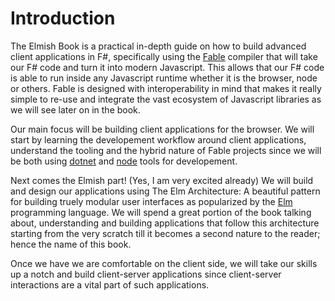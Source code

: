 # Introduction

The Elmish Book is a practical in-depth guide on how to build advanced client applications in F#, specifically using the [Fable](http://fable.io) compiler that will take our F# code and turn it into modern Javascript. This allows that our F# code is able to run inside any Javascript runtime whether it is the browser, node or others. Fable is designed with interoperability in mind that makes it really simple to re-use and integrate the vast ecosystem of Javascript libraries as we will see later on in the book.

Our main focus will be building client applications for the browser. We will start by learning the developement workflow around client applications, understand the tooling and the hybrid nature of Fable projects since we will be both using [dotnet](https://dotnet.github.io/) and [node](https://nodejs.org/en/) tools for developement. 

Next comes the Elmish part! (Yes, I am very excited already) We will build and design our applications using The Elm Architecture: A beautiful pattern for building truely modular user interfaces as popularized by the [Elm](http://elm-lang.org/) programming language. We will spend a great portion of the book talking about, understanding and building applications that follow this architecture starting from the very scratch till it becomes a second nature to the reader; hence the name of this book.

Once we have we are comfortable on the client side, we will take our skills up a notch and build client-server applications since client-server interactions are a vital part of such applications.
